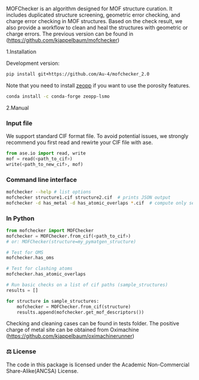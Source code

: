 MOFChecker is an algorithm designed for MOF structure curation. It includes duplicated structure screening, geometric error checking, and charge error checking in MOF structures. Based on the check result, we also provide a workflow to clean and heal the structures with geometric or charge errors. The previous version can be found in (https://github.com/kjappelbaum/mofchecker)

1.Installation

Development version:

```bash
pip install git+https://github.com/Au-4/mofchecker_2.0
```

Note that you need to install [zeopp](https://anaconda.org/conda-forge/zeopp-lsmo) if you want to use the porosity features.

```bash
conda install -c conda-forge zeopp-lsmo
```

2.Manual
### Input file
We support standard CIF format file. To avoid potential issues, we strongly recommend you first read and rewirte your CIF file with ase.
```python
from ase.io import read, write
mof = read(<path_to_cif>)
write(<path_to_new_cif>, mof)
```

### Command line interface

```bash
mofchecker --help # list options
mofchecker structure1.cif structure2.cif  # prints JSON output
mofchecker -d has_metal -d has_atomic_overlaps *.cif  # compute only selected descriptors
```

### In Python

```python
from mofchecker import MOFChecker
mofchecker = MOFChecker.from_cif(<path_to_cif>)
# or: MOFChecker(structure=my_pymatgen_structure)

# Test for OMS
mofchecker.has_oms

# Test for clashing atoms
mofchecker.has_atomic_overlaps

# Run basic checks on a list of cif paths (sample_structures)
results = []

for structure in sample_structures:
    mofchecker = MOFChecker.from_cif(structure)
    results.append(mofchecker.get_mof_descriptors())
```
Checking and cleaning cases can be found in tests folder.
The positive charge of metal site can be obtained from Oximachine (https://github.com/kjappelbaum/oximachinerunner)


### ⚖️ License

The code in this package is licensed under the Academic Non-Commercial Share-Alike(ANCSA) License.

